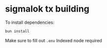 # sigmalok tx building

To install dependencies:

```bash
bun install
```

Make sure to fill out `.env`
Indexed node required
